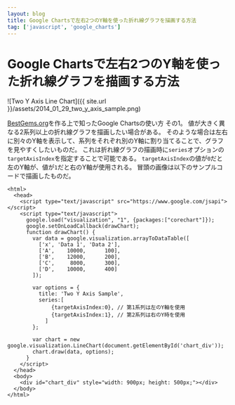 ```yaml
---
layout: blog
title: Google Chartsで左右2つのY軸を使った折れ線グラフを描画する方法
tag: ['javascript', 'google_charts']
---
```


# Google Chartsで左右2つのY軸を使った折れ線グラフを描画する方法

![Two Y Axis Line Chart]({{ site.url }}/assets/2014_01_29_two_y_axis_sample.png)

[BestGems.org](http://bestgems.org/)を作る上で知ったGoogle Chartsの使い方 その1。
値が大きく異なる2系列以上の折れ線グラフを描画したい場合がある。
そのような場合は左右に別々のY軸を表示して、系列をそれぞれ別のY軸に割り当てることで、グラフを見やすくしたいものだ。
これは折れ線グラフの描画時に`series`オプションの`targetAxisIndex`を指定することで可能である。
`targetAxisIndex`の値が`0`だと左のY軸が、値が`1`だと右のY軸が使用される。
冒頭の画像は以下のサンプルコードで描画したものだ。

~~~~
<html>
  <head>
    <script type="text/javascript" src="https://www.google.com/jsapi"></script>
    <script type="text/javascript">
      google.load("visualization", "1", {packages:["corechart"]});
      google.setOnLoadCallback(drawChart);
      function drawChart() {
        var data = google.visualization.arrayToDataTable([
          ['x', 'Data 1', 'Data 2'],
          ['A',    10000,      100],
          ['B',    12000,      200],
          ['C',     8000,      300],
          ['D',    10000,      400]
        ]);

        var options = {
          title: 'Two Y Axis Sample',
          series:[
              {targetAxisIndex:0}, // 第1系列は左のY軸を使用
              {targetAxisIndex:1}, // 第2系列は右のY時を使用
            ]
        };

        var chart = new google.visualization.LineChart(document.getElementById('chart_div'));
        chart.draw(data, options);
      }
    </script>
  </head>
  <body>
    <div id="chart_div" style="width: 900px; height: 500px;"></div>
  </body>
</html>
~~~~
